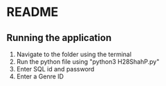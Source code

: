 # README
## Running the application

1. Navigate to the folder using the terminal
2. Run the python file using "python3 H28ShahP.py"
3. Enter SQL id and password
4. Enter a Genre ID